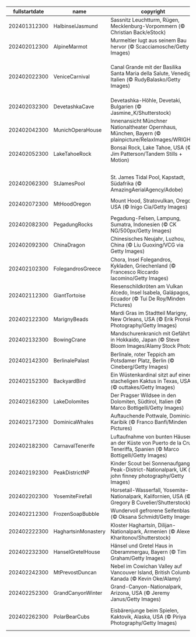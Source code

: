 |fullstartdate|name|copyright|title|image|
|--|--|--|--|--|
202401312300|HalbinselJasmund|Sassnitz Leuchtturm, Rügen, Mecklenburg-Vorpommern (© Christian Back/eStock)|Leuchtender Schneeturm|![](/de-DE/2024/02/202401312300HalbinselJasmund.jpg)|
202402012300|AlpineMarmot|Murmeltier lugt aus seinem Bau hervor (© Scacciamosche/Getty Images)|Und täglich grüßt das Murmeltier|![](/de-DE/2024/02/202402012300AlpineMarmot.jpg)|
202402022300|VeniceCarnival|Canal Grande mit der Basilika Santa Maria della Salute, Venedig, Italien (© RudyBalasko/Getty Images)|Bereit für den Masken-Tanz in der Stadt der Kanäle und der Extravaganz?|![](/de-DE/2024/02/202402022300VeniceCarnival.jpg)|
202402032300|DevetashkaCave|Devetashka-Höhle, Devetaki, Bulgarien (© Jasmine_K/Shutterstock)|Haben Sie Angst vor Fledermäusen?|![](/de-DE/2024/02/202402032300DevetashkaCave.jpg)|
202402042300|MunichOperaHouse|Innenansicht Münchner Nationaltheater Opernhaus, München, Bayern (© plainpicture/RelaxImages/WRIGHT)|Wunder der Akustik!|![](/de-DE/2024/02/202402042300MunichOperaHouse.jpg)|
202402052300|LakeTahoeRock|Bonsai Rock, Lake Tahoe, USA (© Jim Patterson/Tandem Stills + Motion)|Bonsais auf Felsen|![](/de-DE/2024/02/202402052300LakeTahoeRock.jpg)|
||||![](/de-DE/2024/02/.jpg)|
202402062300|StJamesPool|St. James Tidal Pool, Kapstadt, Südafrika (© AmazingAerialAgency/Adobe)|Kaps und Hoffnungen|![](/de-DE/2024/02/202402062300StJamesPool.jpg)|
202402072300|MtHoodOregon|Mount Hood, Stratovulkan, Oregon, USA (© Inigo Cia/Getty Images)|Ein schlafender Riese|![](/de-DE/2024/02/202402072300MtHoodOregon.jpg)|
202402082300|PegadungRocks|Pegadung-Felsen, Lampung, Sumatra, Indonesien (© CK NG/500px/Getty Images)|Ganz schön auf Zack!|![](/de-DE/2024/02/202402082300PegadungRocks.jpg)|
202402092300|ChinaDragon|Chinesisches Neujahr, Luzhou, China (© Liu Guoxing/VCG via Getty Images)|Willkommen im Jahr des Drachen!|![](/de-DE/2024/02/202402092300ChinaDragon.jpg)|
202402102300|FolegandrosGreece|Chora, Insel Folegandros, Kykladen, Griechenland (© Francesco Riccardo Iacomino/Getty Images)|Paradies auf Griechisch|![](/de-DE/2024/02/202402102300FolegandrosGreece.jpg)|
202402112300|GiantTortoise|Riesenschildkröten am Vulkan Alcedo, Insel Isabela, Galápagos, Ecuador (© Tui De Roy/Minden Pictures)|Sanfte Riesen|![](/de-DE/2024/02/202402112300GiantTortoise.jpg)|
202402122300|MarignyBeads|Mardi Gras im Stadtteil Marigny, New Orleans, USA (© Erik Pronske Photography/Getty Images)|Helau und Alaaf!|![](/de-DE/2024/02/202402122300MarignyBeads.jpg)|
202402132300|BowingCrane|Mandschurenkranich mit Gefährtin in Hokkaido, Japan (© Steve Bloom Images/Alamy Stock Photo)|Wen fordern Sie zum Tanz auf?|![](/de-DE/2024/02/202402132300BowingCrane.jpg)|
202402142300|BerlinalePalast|Berlinale, roter Teppich am Potsdamer Platz, Berlin (© Cineberg/Getty Images)|Der rote Teppich ist ausgerollt!|![](/de-DE/2024/02/202402142300BerlinalePalast.jpg)|
202402152300|BackyardBird|Ein Wüstenkardinal sitzt auf einem stacheligen Kaktus in Texas, USA (© outtakes/Getty Images)|Jeder Vogel zählt|![](/de-DE/2024/02/202402152300BackyardBird.jpg)|
202402162300|LakeDolomites|Der Pragser Wildsee in den Dolomiten, Südtirol, Italien (© Marco Bottigelli/Getty Images)|Die Perle der Dolomiten|![](/de-DE/2024/02/202402162300LakeDolomites.jpg)|
202402172300|DominicaWhales|Auftauchende Pottwale, Dominica, Karibik (© Franco Banfi/Minden Pictures)|Tief einatmen!|![](/de-DE/2024/02/202402172300DominicaWhales.jpg)|
202402182300|CarnavalTenerife|Luftaufnahme von bunten Häusern an der Küste von Puerto de la Cruz, Teneriffa, Spanien (© Marco Bottigelli/Getty Images)|Wo stehen diese farbigen Häuser?|![](/de-DE/2024/02/202402182300CarnavalTenerife.jpg)|
202402192300|PeakDistrictNP|Kinder Scout bei Sonnenaufgang, Peak-District-Nationalpark, UK (© john finney photography/Getty Images)|Ein Park mit Geschichte|![](/de-DE/2024/02/202402192300PeakDistrictNP.jpg)|
202402202300|YosemiteFirefall|Horsetail-Wasserfall, Yosemite-Nationalpark, Kalifornien, USA (© Gregory B Cuvelier/Shutterstock)|Hier fließen die Funken|![](/de-DE/2024/02/202402202300YosemiteFirefall.jpg)|
202402212300|FrozenSoapBubble|Wundervoll gefrorene Seifenblase (© Oksana Schmidt/Getty Images)|Zauberhafter Baumschmuck|![](/de-DE/2024/02/202402212300FrozenSoapBubble.jpg)|
202402222300|HaghartsinMonastery|Kloster Haghartsin, Dilijan-Nationalpark, Armenien (© Alexey Kharitonov/Shutterstock)|Wo die Adler tanzen|![](/de-DE/2024/02/202402222300HaghartsinMonastery.jpg)|
202402232300|HanselGretelHouse|Hänsel und Gretel Haus in Oberammergau, Bayern (© Tim Graham/Getty Images)|Märchen oder Wirklichkeit?|![](/de-DE/2024/02/202402232300HanselGretelHouse.jpg)|
202402242300|MtPrevostDuncan|Nebel im Cowichan Valley auf Vancouver Island, British Columbia, Kanada (© Kevin Oke/Alamy)|Hinter einer Nebeldecke|![](/de-DE/2024/02/202402242300MtPrevostDuncan.jpg)|
202402252300|GrandCanyonWinter|Grand-Canyon-Nationalpark, Arizona, USA (© Jeremy Janus/Getty Images)|Schneeweiße Schlucht|![](/de-DE/2024/02/202402252300GrandCanyonWinter.jpg)|
202402262300|PolarBearCubs|Eisbärenjunge beim Spielen, Kaktovik, Alaska, USA (© Piriya Photography/Getty Images)|Ist es nicht kalt, um draußen zu spielen?|![](/de-DE/2024/02/202402262300PolarBearCubs.jpg)|
